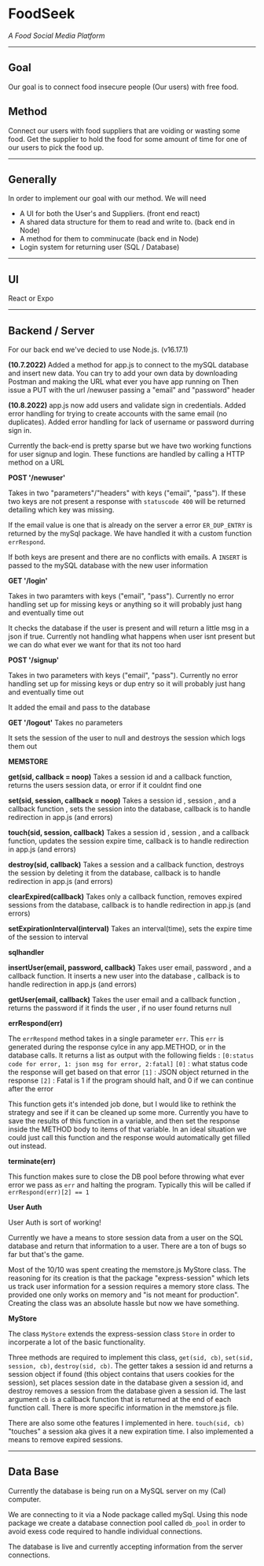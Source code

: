 # FoodSeek

*A Food Social Media Platform*

---

## Goal
Our goal is to connect food insecure people (Our users) with free food.


## Method
Connect our users with food suppliers that are voiding or wasting some food. Get the supplier to hold the food for some amount of time for one of our users to pick the food up.

---

## Generally
In order to implement our goal with our method. We will need
  - A UI for both the User's and Suppliers. (front end react)
  - A shared data structure for them to read and write to. (back end in Node)
  - A method for them to comminucate (back end in Node)
  - Login system for returning user (SQL / Database)


---

## UI

React or Expo

---

## Backend / Server

For our back end we've decied to use Node.js. (v16.17.1)

**(10.7.2022)** Added a method for app.js to connect to the mySQL database and insert new data. 
You can try to add your own data by downloading Postman and making the URL what ever you have app running on
Then issue a PUT with the url /newuser passing a "email" and "password" header

**(10.8.2022)** 
app.js now add users and validate sign in credentials. Added error handling for trying to create accounts with the same email 
(no duplicates). Added error handling for lack of username or password durring sign in.  

Currently the back-end is pretty sparse but we have two working functions for user signup and login.
These functions are handled by calling a HTTP method on a URL

**POST '/newuser'**

Takes in two "parameters"/"headers" with keys ("email", "pass").
If these two keys are not present a response with `statuscode 400` will be returned detailing which key was missing.

If the email value is one that is already on the server a error `ER_DUP_ENTRY` is returned by the mySql package. We have handled it with a custom function `errRespond`.

If both keys are present and there are no conflicts with emails. A `INSERT` is passed to the mySQL database with the new user information

**GET '/login'**

Takes in two paramters with keys ("email", "pass").
Currently no error handling set up for missing keys or anything so it will probably just hang and eventually time out

It checks the database if the user is present and will return a little msg in a json if true. Currently not handling what happens when user isnt present but we can do what ever we want for that its not too hard

**POST '/signup'**

Takes in two parameters with keys ("email", "pass").
Currently no error handling set up for missing keys or dup entry so it will probably just hang and eventually time out

It added the email and pass to the database 

**GET '/logout'** 
Takes no parameters

It sets the session of the user to null and destroys the session which logs them out 

**MEMSTORE**

**get(sid, callback = noop)**
Takes a session id and a callback function, returns the users session data, or error if it couldnt find one 

**set(sid, session, callback = noop)**
Takes a session id , session , and a callback function , sets the session into the database, callback is to handle redirection in app.js (and errors)

**touch(sid, session, callback)**
Takes a session id , session , and a callback function, updates the session expire time, callback is to handle redirection in app.js (and errors)

**destroy(sid, callback)**
Takes a session and a callback function, destroys the session by deleting it from the database, callback is to handle redirection in app.js (and errors)

**clearExpired(callback)**
Takes only a callback function, removes expired sessions from the database, callback is to handle redirection in app.js (and errors)

**setExpirationInterval(interval)**
Takes an interval(time), sets the expire time of the session to interval

**sqlhandler**

**insertUser(email, password, callback)**
Takes user email, password , and a callback function. It inserts a new user into the database , callback is to handle redirection in app.js (and errors)

**getUser(email, callback)**
Takes the user email and a callback function , returns the password if it finds the user , if no user found returns null

**errRespond(err)**

The `errRespond` method takes in a single parameter `err`. This `err` is generated during the response cylce in any app.METHOD, or in the database calls.
It returns a list as output with the following fields : `[0:status code for error, 1: json msg for error, 2:fatal]`
`[0]` : what status code the response will get based on that error
`[1]` : JSON object returned in the response
`[2]` : Fatal is 1 if the program should halt, and 0 if we can continue after the error

This function gets it's intended job done, but I would like to rethink the strategy and see if it can be cleaned up some more.
Currently you have to save the results of this function in a variable, and then set the response inside the METHOD body to items of that variable.
In an ideal situation we could just call this function and the response would automatically get filled out instead.

**terminate(err)**

This function makes sure to close the DB pool before throwing what ever error we pass as `err` and halting the program.
Typically this will be called if `errRespond(err)[2] == 1`


**User Auth**

User Auth is sort of working!

Currently we have a means to store session data from a user on the SQL database and return that information to a user. There are a ton of bugs so far but that's  the game.

Most of the 10/10 was spent creating the memstore.js MyStore class. The reasoning for its creation is that the package "express-session" which lets us track user information for a session requires a memory store class. The provided one only works on memory and "is not meant for production". Creating the class was an absolute hassle but now we have something.



**MyStore**

The class `MyStore` extends the express-session class `Store` in order to incorperate a lot of the basic functionality.

Three  methods are required to implement this class, `get(sid, cb)`, `set(sid, session, cb)`, `destroy(sid, cb)`. The getter takes a session id and returns a session object if found (this object contains that users cookies for the session), set places session date in the database given a session id, and destroy removes a session from the database given a session id. The last argument `cb` is a callback function that is returned at the end of each function call. There is more specific information in the memstore.js file.

There are also some othe features I implemented in here. `touch(sid, cb)` "touches" a session aka gives it a new expiration time. I also implemented a means to remove expired sessions. 



---
## Data Base

Currently the database is being run on a MySQL server on my (Cal) computer. 

We are connecting to it via a Node package called mySql. Using this node package we create a database connection pool called `db_pool`
in order to avoid exess code required to handle individual connections.

The database is live and currently accepting information from the server connections.


